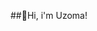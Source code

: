 ##👋Hi, i'm Uzoma!

<!--
**uzomakubheka/uzomakubheka** is a ✨ _special_ ✨ repository because its `README.md` (this file) appears on your GitHub profile.

👩🏾‍💻 Software Engineering student with a passion for problem-solving.
🌍 Exploring different areas of development to sharpen my skills and find my focus
🛠️ Learning by building, improving with every line of code
🚀 Stay tuned—there’s more to come
